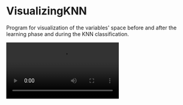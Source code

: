 # VisualizingKNN
Program for visualization of the variables' space before and after the learning phase and during the KNN classification.

![](https://raw.githubusercontent.com/axrozwadowska/VisualizingKNN/blob/master/readme-source/knn-visualisation.mp4?raw=true)

